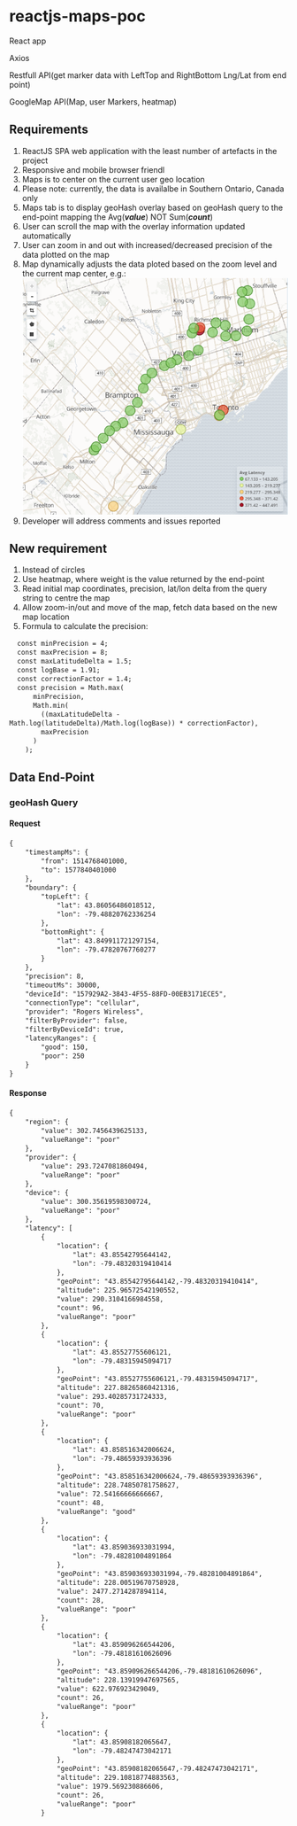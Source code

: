 # reactjs-maps-poc

React app

Axios

Restfull API(get marker data with LeftTop and RightBottom Lng/Lat from end point) 

GoogleMap API(Map, user Markers, heatmap) 


## Requirements

1. ReactJS SPA web application with the least number of artefacts in the project
1. Responsive and mobile browser friendl
1. Maps is to center on the current user geo location
1. Please note: currently, the data is availalbe in Southern Ontario, Canada only
1. Maps tab is to display geoHash overlay based on geoHash query to the end-point mapping the Avg(***value***) NOT Sum(***count***)
1. User can scroll the map with the overlay information updated automatically
1. User can zoom in and out with increased/decreased precision of the data plotted on the map
1. Map dynamically adjusts the data ploted based on the zoom level and the current map center, e.g.:
![](./media/sample-map.png)
1. Developer will address comments and issues reported

## New requirement

1. Instead of circles
1. Use heatmap, where weight is the value returned by the end-point
1. Read initial map coordinates, precision, lat/lon delta from the query string to centre the map
1. Allow zoom-in/out and move of the map, fetch data based on the new map location
1. Formula to calculate the precision:
```
  const minPrecision = 4;
  const maxPrecision = 8;
  const maxLatitudeDelta = 1.5;
  const logBase = 1.91;
  const correctionFactor = 1.4;
  const precision = Math.max(
      minPrecision,
      Math.min(
        ((maxLatitudeDelta - Math.log(latitudeDelta)/Math.log(logBase)) * correctionFactor),
        maxPrecision
      )
    );

```

## Data End-Point

### geoHash Query

#### Request
```
{
	"timestampMs": {
		"from": 1514768401000,
		"to": 1577840401000
	},
	"boundary": {
		"topLeft": {
			"lat": 43.86056486018512,
			"lon": -79.48820762336254
		},
		"bottomRight": {
			"lat": 43.849911721297154,
			"lon": -79.47820767760277
		}
	},
	"precision": 8,
	"timeoutMs": 30000,
	"deviceId": "157929A2-3843-4F55-88FD-00EB3171ECE5",
	"connectionType": "cellular",
	"provider": "Rogers Wireless",
	"filterByProvider": false,
	"filterByDeviceId": true,
	"latencyRanges": {
		"good": 150,
		"poor": 250
	}
}
```



#### Response

```
{
    "region": {
        "value": 302.7456439625133,
        "valueRange": "poor"
    },
    "provider": {
        "value": 293.7247081860494,
        "valueRange": "poor"
    },
    "device": {
        "value": 300.35619598300724,
        "valueRange": "poor"
    },
    "latency": [
        {
            "location": {
                "lat": 43.85542795644142,
                "lon": -79.48320319410414
            },
            "geoPoint": "43.85542795644142,-79.48320319410414",
            "altitude": 225.96572542190552,
            "value": 290.3104166984558,
            "count": 96,
            "valueRange": "poor"
        },
        {
            "location": {
                "lat": 43.85527755606121,
                "lon": -79.48315945094717
            },
            "geoPoint": "43.85527755606121,-79.48315945094717",
            "altitude": 227.88265860421316,
            "value": 293.40285731724333,
            "count": 70,
            "valueRange": "poor"
        },
        {
            "location": {
                "lat": 43.858516342006624,
                "lon": -79.48659393936396
            },
            "geoPoint": "43.858516342006624,-79.48659393936396",
            "altitude": 228.74850781758627,
            "value": 72.54166666666667,
            "count": 48,
            "valueRange": "good"
        },
        {
            "location": {
                "lat": 43.859036933031994,
                "lon": -79.48281004891864
            },
            "geoPoint": "43.859036933031994,-79.48281004891864",
            "altitude": 228.00519670758928,
            "value": 2477.2714287894114,
            "count": 28,
            "valueRange": "poor"
        },
        {
            "location": {
                "lat": 43.859096266544206,
                "lon": -79.48181610626096
            },
            "geoPoint": "43.859096266544206,-79.48181610626096",
            "altitude": 228.13919947697565,
            "value": 622.976923429049,
            "count": 26,
            "valueRange": "poor"
        },
        {
            "location": {
                "lat": 43.85908182065647,
                "lon": -79.48247473042171
            },
            "geoPoint": "43.85908182065647,-79.48247473042171",
            "altitude": 229.10818774883563,
            "value": 1979.569230886606,
            "count": 26,
            "valueRange": "poor"
        }
```

